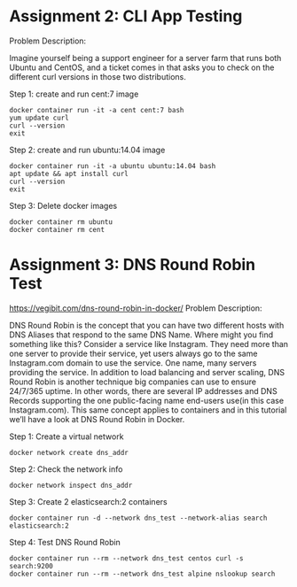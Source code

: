 # Assignment 2: CLI App Testing
Problem Description:

Imagine yourself being a support engineer for a server farm that runs both Ubuntu and CentOS, and a ticket comes in that asks you to check on the different curl versions in those two distributions.

Step 1: create and run cent:7 image

    docker container run -it -a cent cent:7 bash
    yum update curl
    curl --version
    exit
    
Step 2: create and run ubuntu:14.04 image

    docker container run -it -a ubuntu ubuntu:14.04 bash
    apt update && apt install curl
    curl --version
    exit

Step 3: Delete docker images

    docker container rm ubuntu
    docker container rm cent

# Assignment 3: DNS Round Robin Test
https://vegibit.com/dns-round-robin-in-docker/
Problem Description:

DNS Round Robin is the concept that you can have two different hosts with DNS Aliases that respond to the same DNS Name. Where might you find something like this? Consider a service like Instagram. They need more than one server to provide their service, yet users always go to the same Instagram.com domain to use the service. One name, many servers providing the service. In addition to load balancing and server scaling, DNS Round Robin is another technique big companies can use to ensure 24/7/365 uptime. In other words, there are several IP addresses and DNS Records supporting the one public-facing name end-users use(in this case Instagram.com). This same concept applies to containers and in this tutorial we’ll have a look at DNS Round Robin in Docker. 

Step 1: Create a virtual network

    docker network create dns_addr
    
Step 2: Check the network info

    docker network inspect dns_addr
   
Step 3: Create 2 elasticsearch:2 containers

    docker container run -d --network dns_test --network-alias search elasticsearch:2
    
Step 4: Test DNS Round Robin
    
    docker container run --rm --network dns_test centos curl -s search:9200
    docker container run --rm --network dns_test alpine nslookup search
    
    
